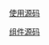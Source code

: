 

<ClientOnly>
    <Swiper-VueCarousel-index></Swiper-VueCarousel-index>
</ClientOnly>


[使用源码](https://github.com/Yukilwc/InclusiveLibrary/blob/master/docs/.vuepress/components/Swiper/VueCarousel/index.vue)

[组件源码](https://github.com/Yukilwc/InclusiveLibrary/blob/master/docs/.vuepress/components/Swiper/VueCarousel/MisakaCarousel.vue)

